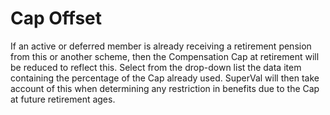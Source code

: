 # Cap Offset

If an active or deferred member is already receiving a retirement
pension from this or another scheme, then the Compensation Cap at
retirement will be reduced to reflect this. Select from the drop-down
list the data item containing the percentage of the Cap already used.
SuperVal will then take account of this when determining any restriction
in benefits due to the Cap at future retirement ages.
